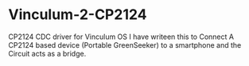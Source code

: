 Vinculum-2-CP2124
=================

CP2124 CDC driver for Vinculum OS
I have writeen this to Connect A CP2124 based device (Portable GreenSeeker) to a smartphone and the Circuit acts as a bridge.
